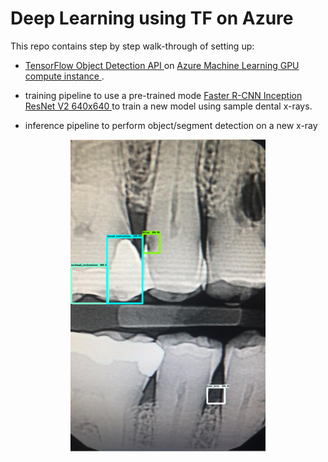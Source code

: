 # Deep Learning using TF on Azure
This repo contains step by step walk-through of setting up:
* [TensorFlow Object Detection API
](https://github.com/tensorflow/models/tree/master/research/object_detection) on [Azure Machine Learning GPU compute instance
](https://docs.microsoft.com/en-us/azure/machine-learning/concept-compute-instance). 

* training pipeline to use a pre-trained mode [Faster R-CNN Inception ResNet V2 640x640
](https://github.com/tensorflow/models/blob/master/research/object_detection/g3doc/tf2_detection_zoo.md) to train a new model using sample dental x-rays.

* inference pipeline to perform object/segment detection on a new x-ray
<p align="center"><img src="https://github.com/sinafakhraee/DeepLearning_AMLS/blob/main/test_xray/scored_xray.png" height=500> </p>
